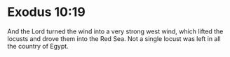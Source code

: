 # Exodus 10:19

And the Lord turned the wind into a very strong west wind, which lifted the locusts and drove them into the Red Sea. Not a single locust was left in all the country of Egypt.
